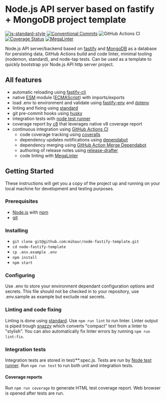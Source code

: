 # Node.js API server based on fastify + MongoDB project template

[![js-standard-style][standard-image]][standard-url]
[![Conventional Commits][conventional-commits-image]][conventional-commits-url]
![GitHub Actions CI][github-action-nodejs-ci-url]
[![Coverage Status][coveralls-badge-url]][coveralls-repo-url]
[![MegaLinter](https://github.com/mihaur/node-fastify-template/workflows/MegaLinter/badge.svg?branch=main)](https://github.com/mihaur/node-fastify-template/actions?query=workflow%3AMegaLinter+branch%3Amain)

Node.js API server/backend based on [fastify][fastify-site-url] and [MongoDB][mongodb-uri] as a database for persisting data, GitHub Actions build and code linter, minimal tooling (nodemon, standard), and node-tap tests. Can be used as a template to quickly bootstrap yor Node.js API http server project.

## All features

* automatic reloading using [fastify-cli][fastify-cli-url]
* native [ESM][esm-url] module ([ECMAScript][ecma-script-url]) with imports/exports
* load .env to environment and validate using [fastify-env][fastify-env-url] and [dotenv][dotenv-url]
* linting and fixing using [standard][standard-url]
* git pre-commit hooks using [husky][husky-url]
* integration tests with [node test runner][node-test-url]
* coverage report by [c8][c8-url] that leverages native v8 coverage report
* continuous integration using [GitHub Actions CI][github-actions-url]
  * code coverage tracking using [coveralls][coveralls-url]
  * dependency updates notifications using [dependabot][dependabot-url]
  * dependency merging using [GitHub Action Merge Dependabot][github-action-merge-dependabot]
  * authoring of release notes using [release-drafter][release-drafter-url]
  * code linting with [MegaLinter][mega-litner-url]

## Getting Started

These instructions will get you a copy of the project up and running on your local machine for development and testing purposes.

### Prerequisites

* [Node.js][node-url] with [npm][npm-url]
* [git][git-book-url]

### Installing

* `git clone git@github.com:mihaur/node-fastify-template.git`
* `cd node-fastify-template`
* `cp .env.example .env`
* `npm install`
* `npm start`

### Configuring

Use .env to store your environment dependant configuration options and secrets. This file should not be checked in to your repository, use .env.sample as example but exclude real secrets.

### Linting and code fixing

Linting is done using [standard][standard-url]. Use `npm run lint` to run linter. Linter output is piped trough [snazzy][snazzy-url] which converts "compact" text from a linter to "stylish". You can also automatically fix linter errors by running `npm run lint:fix`.

### Integration tests

Integration tests are stored in test/**.spec.js. Tests are run by [Node test runner][node-test-url]. Run `npm run test` to run both unit and integration tests.

#### Coverage reports

Run `npm run coverage` to generate HTML test coverage report. Web browser is opened after tests are run.

[conventional-commits-image]: https://img.shields.io/badge/Conventional%20Commits-1.0.0-yellow.svg
[conventional-commits-url]: https://conventionalcommits.org/
[coveralls-url]: https://coveralls.io/
[coveralls-repo-url]: https://coveralls.io/github/mihaur/node-fastify-template?branch=main
[coveralls-badge-url]: https://coveralls.io/repos/github/mihaur/node-fastify-template/badge.svg?branch=main
[c8-url]: https://github.com/bcoe/c8
[dependabot-url]: https://dependabot.com/
[dotenv-url]: https://github.com/motdotla/dotenv
[ecma-script-url]: https://tc39.es/ecma262/#sec-ecmascript-language-scripts-and-modules
[esm-url]: https://nodejs.org/api/esm.html#esm_modules_ecmascript_modules
[fastify-cli-url]: https://github.com/fastify/fastify-cli
[fastify-env-url]: https://github.com/fastify/fastify-env
[fastify-site-url]: https://www.fastify.io/
[git-book-url]: https://git-scm.com/book/en/v2/Getting-Started-Installing-Git
[github-action-merge-dependabot]: https://github.com/marketplace/actions/github-action-merge-dependabot
[github-action-nodejs-ci-url]: https://github.com/mihaur/node-fastify-template/workflows/Node.JS%20CI/badge.svg
[github-actions-url]: https://github.com/features/actions
[husky-url]: https://typicode.github.io/husky
[mongodb-uri]: https://www.mongodb.com/
[node-test-url]: https://nodejs.org/api/test.html
[node-url]: https://nodejs.org/en/
[npm-url]: https://www.npmjs.com/
[release-drafter-url]: https://github.com/marketplace/actions/release-drafter
[snazzy-url]: https://github.com/standard/snazzy
[standard-image]: https://img.shields.io/badge/code%20style-standard-brightgreen.svg
[standard-url]: http://standardjs.com/
[mega-litner-url]: https://megalinter.github.io
